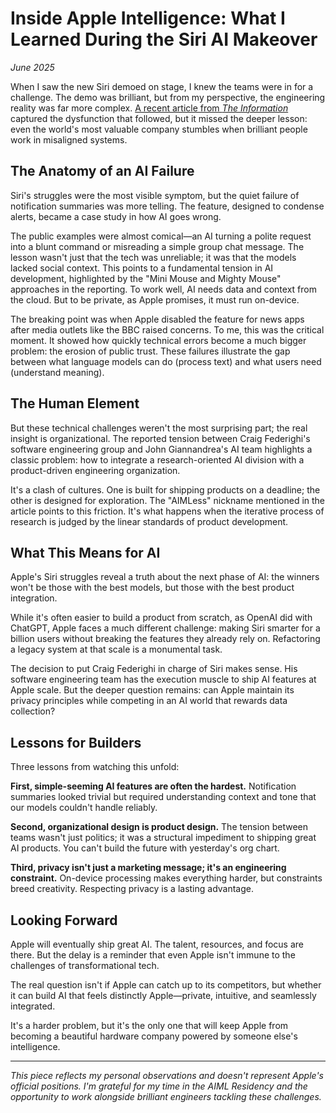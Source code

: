 # Inside Apple Intelligence: What I Learned During the Siri AI Makeover

*June 2025*

When I saw the new Siri demoed on stage, I knew the teams were in for a challenge. The demo was brilliant, but from my perspective, the engineering reality was far more complex. [A recent article from *The Information*](https://www.theinformation.com/articles/apple-fumbled-siris-ai-makeover) captured the dysfunction that followed, but it missed the deeper lesson: even the world's most valuable company stumbles when brilliant people work in misaligned systems.

## The Anatomy of an AI Failure

Siri's struggles were the most visible symptom, but the quiet failure of notification summaries was more telling. The feature, designed to condense alerts, became a case study in how AI goes wrong.

The public examples were almost comical—an AI turning a polite request into a blunt command or misreading a simple group chat message. The lesson wasn't just that the tech was unreliable; it was that the models lacked social context. This points to a fundamental tension in AI development, highlighted by the "Mini Mouse and Mighty Mouse" approaches in the reporting. To work well, AI needs data and context from the cloud. But to be private, as Apple promises, it must run on-device.

The breaking point was when Apple disabled the feature for news apps after media outlets like the BBC raised concerns. To me, this was the critical moment. It showed how quickly technical errors become a much bigger problem: the erosion of public trust. These failures illustrate the gap between what language models can do (process text) and what users need (understand meaning).

## The Human Element

But these technical challenges weren't the most surprising part; the real insight is organizational. The reported tension between Craig Federighi's software engineering group and John Giannandrea's AI team highlights a classic problem: how to integrate a research-oriented AI division with a product-driven engineering organization.

It's a clash of cultures. One is built for shipping products on a deadline; the other is designed for exploration. The "AIMLess" nickname mentioned in the article points to this friction. It's what happens when the iterative process of research is judged by the linear standards of product development.

## What This Means for AI

Apple's Siri struggles reveal a truth about the next phase of AI: the winners won't be those with the best models, but those with the best product integration.

While it's often easier to build a product from scratch, as OpenAI did with ChatGPT, Apple faces a much different challenge: making Siri smarter for a billion users without breaking the features they already rely on. Refactoring a legacy system at that scale is a monumental task.

The decision to put Craig Federighi in charge of Siri makes sense. His software engineering team has the execution muscle to ship AI features at Apple scale. But the deeper question remains: can Apple maintain its privacy principles while competing in an AI world that rewards data collection?

## Lessons for Builders

Three lessons from watching this unfold:

**First, simple-seeming AI features are often the hardest.** Notification summaries looked trivial but required understanding context and tone that our models couldn't handle reliably.

**Second, organizational design is product design.** The tension between teams wasn't just politics; it was a structural impediment to shipping great AI products. You can't build the future with yesterday's org chart.

**Third, privacy isn't just a marketing message; it's an engineering constraint.** On-device processing makes everything harder, but constraints breed creativity. Respecting privacy is a lasting advantage.

## Looking Forward

Apple will eventually ship great AI. The talent, resources, and focus are there. But the delay is a reminder that even Apple isn't immune to the challenges of transformational tech.

The real question isn't if Apple can catch up to its competitors, but whether it can build AI that feels distinctly Apple—private, intuitive, and seamlessly integrated.

It's a harder problem, but it's the only one that will keep Apple from becoming a beautiful hardware company powered by someone else's intelligence.

---

*This piece reflects my personal observations and doesn't represent Apple's official positions. I'm grateful for my time in the AIML Residency and the opportunity to work alongside brilliant engineers tackling these challenges.* 